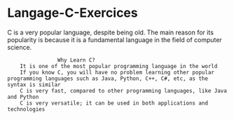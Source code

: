 # Langage-C-Exercices

C is a very popular language, despite being old. The main reason for its popularity is because it is a fundamental language in the field of computer science.

                    Why Learn C?
        It is one of the most popular programming language in the world
        If you know C, you will have no problem learning other popular programming languages such as Java, Python, C++, C#, etc, as the syntax is similar
        C is very fast, compared to other programming languages, like Java and Python
        C is very versatile; it can be used in both applications and technologies
